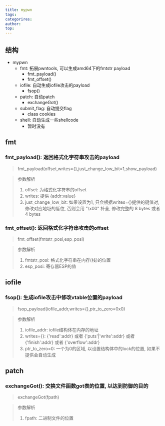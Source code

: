```yaml
---
title: mypwn
tags: 
categorires: 
author: 
top: 
---
```



## 结构
- mypwn
	- fmt: 拓展pwntools, 可以生成amd64下的fmtstr payload
		- fmt_payload()
		- fmt_offset()
	- iofile: 自动生成iofile攻击的payload
		- fsop()
	- patch: 自动patch
		- exchangeGot()
	- submit_flag: 自动提交flag
		- class cookies
	- shell: 自动生成一些shellcode
		- 暂时没有

## fmt
### fmt_payload(): 返回格式化字符串攻击的payload
> fmt_payload(offset,writes={},just_change_low_bit=1,show_payload)

> 参数解析
> 1. offset: 为格式化字符串的offset
> 2. writes: 提供 {addr:value}
> 3. just_change_low_bit: 如果设置为1, 只会根据writes={}提供的键值对, 修改对应地址的低位, 否则会用 "\x00" 补全, 修改完整的 8 bytes 或者 4 bytes

### fmt_offset(): 返回格式化字符串攻击的offset
> fmt_offset(fmtstr_posi,esp_posi)

> 参数解析
> 1. fmtstr_posi: 格式化字符串在内存(栈)的位置
> 2. esp_posi: 寄存器ESP的值

## iofile
### fsop(): 生成iofile攻击中修改vtable位置的payload
> fsop_payload(iofile_addr,writes={},ptr_to_zero=0x0)

> 参数解析
> 1. iofile_addr: iofile结构体在内存的地址
> 2. writes={}: {'read':addr} 或者 {'puts'|'write':addr} 或者 {'finish':addr} 或者 {'overflow':addr}
> 3. ptr_to_zero=0: 一个为0的区域, 以设置结构体中的lock的位置, 如果不提供会自动生成


## patch
### exchangeGot(): 交换文件函数got表的位置, 以达到防御的目的
> exchangeGot(fpath)

> 参数解析
> 1. fpath: 二进制文件的位置



